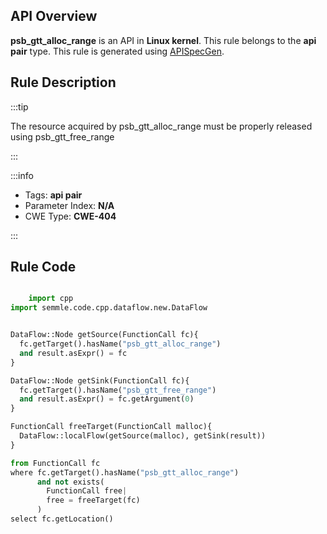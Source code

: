 ---
---


## API Overview
**psb_gtt_alloc_range** is an API in **Linux kernel**. This rule belongs to the **api pair** type. This rule is generated using [APISpecGen](../../tools/APISpecGen).
## Rule Description

:::tip

The resource acquired by psb_gtt_alloc_range must be properly released using psb_gtt_free_range

:::

:::info

- Tags: **api pair**
- Parameter Index: **N/A**
- CWE Type: **CWE-404**

:::

## Rule Code
```python

    import cpp
import semmle.code.cpp.dataflow.new.DataFlow


DataFlow::Node getSource(FunctionCall fc){
  fc.getTarget().hasName("psb_gtt_alloc_range")
  and result.asExpr() = fc
}

DataFlow::Node getSink(FunctionCall fc){
  fc.getTarget().hasName("psb_gtt_free_range")
  and result.asExpr() = fc.getArgument(0)
}

FunctionCall freeTarget(FunctionCall malloc){
  DataFlow::localFlow(getSource(malloc), getSink(result))
}

from FunctionCall fc
where fc.getTarget().hasName("psb_gtt_alloc_range")
      and not exists(
        FunctionCall free| 
        free = freeTarget(fc)
      )
select fc.getLocation()

    
```